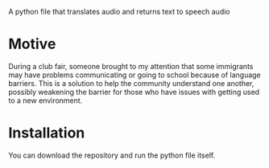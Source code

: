 A python file that translates audio and returns text to speech audio

# Motive
During a club fair, someone brought to my attention that some immigrants may have problems communicating or going to school because of language barriers.
This is a solution to help the community understand one another, possibly weakening the barrier for those who have issues with getting used to a new environment.

# Installation
You can download the repository and run the python file itself.
